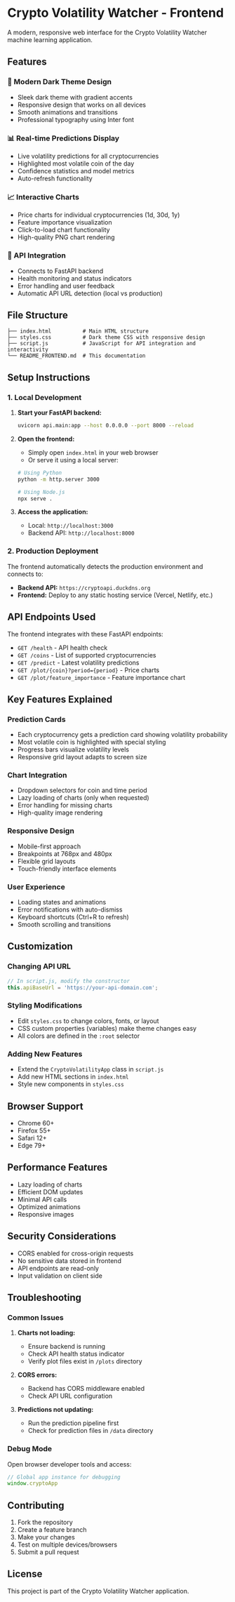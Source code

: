 # Crypto Volatility Watcher - Frontend

A modern, responsive web interface for the Crypto Volatility Watcher machine learning application.

## Features

### 🎨 Modern Dark Theme Design
- Sleek dark theme with gradient accents
- Responsive design that works on all devices
- Smooth animations and transitions
- Professional typography using Inter font

### 📊 Real-time Predictions Display
- Live volatility predictions for all cryptocurrencies
- Highlighted most volatile coin of the day
- Confidence statistics and model metrics
- Auto-refresh functionality

### 📈 Interactive Charts
- Price charts for individual cryptocurrencies (1d, 30d, 1y)
- Feature importance visualization
- Click-to-load chart functionality
- High-quality PNG chart rendering

### 🔧 API Integration
- Connects to FastAPI backend
- Health monitoring and status indicators
- Error handling and user feedback
- Automatic API URL detection (local vs production)

## File Structure

```
├── index.html          # Main HTML structure
├── styles.css          # Dark theme CSS with responsive design
├── script.js           # JavaScript for API integration and interactivity
└── README_FRONTEND.md  # This documentation
```

## Setup Instructions

### 1. Local Development

1. **Start your FastAPI backend:**
   ```bash
   uvicorn api.main:app --host 0.0.0.0 --port 8000 --reload
   ```

2. **Open the frontend:**
   - Simply open `index.html` in your web browser
   - Or serve it using a local server:
   ```bash
   # Using Python
   python -m http.server 3000
   
   # Using Node.js
   npx serve .
   ```

3. **Access the application:**
   - Local: `http://localhost:3000`
   - Backend API: `http://localhost:8000`

### 2. Production Deployment

The frontend automatically detects the production environment and connects to:
- **Backend API:** `https://cryptoapi.duckdns.org`
- **Frontend:** Deploy to any static hosting service (Vercel, Netlify, etc.)

## API Endpoints Used

The frontend integrates with these FastAPI endpoints:

- `GET /health` - API health check
- `GET /coins` - List of supported cryptocurrencies
- `GET /predict` - Latest volatility predictions
- `GET /plot/{coin}?period={period}` - Price charts
- `GET /plot/feature_importance` - Feature importance chart

## Key Features Explained

### Prediction Cards
- Each cryptocurrency gets a prediction card showing volatility probability
- Most volatile coin is highlighted with special styling
- Progress bars visualize volatility levels
- Responsive grid layout adapts to screen size

### Chart Integration
- Dropdown selectors for coin and time period
- Lazy loading of charts (only when requested)
- Error handling for missing charts
- High-quality image rendering

### Responsive Design
- Mobile-first approach
- Breakpoints at 768px and 480px
- Flexible grid layouts
- Touch-friendly interface elements

### User Experience
- Loading states and animations
- Error notifications with auto-dismiss
- Keyboard shortcuts (Ctrl+R to refresh)
- Smooth scrolling and transitions

## Customization

### Changing API URL
```javascript
// In script.js, modify the constructor
this.apiBaseUrl = 'https://your-api-domain.com';
```

### Styling Modifications
- Edit `styles.css` to change colors, fonts, or layout
- CSS custom properties (variables) make theme changes easy
- All colors are defined in the `:root` selector

### Adding New Features
- Extend the `CryptoVolatilityApp` class in `script.js`
- Add new HTML sections in `index.html`
- Style new components in `styles.css`

## Browser Support

- Chrome 60+
- Firefox 55+
- Safari 12+
- Edge 79+

## Performance Features

- Lazy loading of charts
- Efficient DOM updates
- Minimal API calls
- Optimized animations
- Responsive images

## Security Considerations

- CORS enabled for cross-origin requests
- No sensitive data stored in frontend
- API endpoints are read-only
- Input validation on client side

## Troubleshooting

### Common Issues

1. **Charts not loading:**
   - Ensure backend is running
   - Check API health status indicator
   - Verify plot files exist in `/plots` directory

2. **CORS errors:**
   - Backend has CORS middleware enabled
   - Check API URL configuration

3. **Predictions not updating:**
   - Run the prediction pipeline first
   - Check for prediction files in `/data` directory

### Debug Mode
Open browser developer tools and access:
```javascript
// Global app instance for debugging
window.cryptoApp
```

## Contributing

1. Fork the repository
2. Create a feature branch
3. Make your changes
4. Test on multiple devices/browsers
5. Submit a pull request

## License

This project is part of the Crypto Volatility Watcher application.
